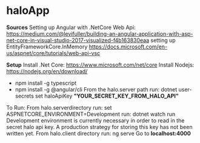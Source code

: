 # haloApp

**Sources**
Setting up Angular with .NetCore Web Api: https://medium.com/@levifuller/building-an-angular-application-with-asp-net-core-in-visual-studio-2017-visualized-f4b163830eaa
setting up EntityFrameworkCore.InMemory https://docs.microsoft.com/en-us/aspnet/core/tutorials/web-api-vsc

**Setup**
Install .Net Core: https://www.microsoft.com/net/core
Install Nodejs: https://nodejs.org/en/download/
   - npm install -g typescript
   - npm install -g @angular/cli
From the halo.server path run: dotnet user-secrets set haloApiKey **"YOUR_SECRET_KEY_FROM_HALO_API"**


To Run:
From halo.serverdirectory
    run: set ASPNETCORE_ENVIRONMENT=Development
    run: dotnet watch run
    Development environment is currently necessary in order to read in the secret halo api key. A production strategy for storing this key has not been written yet.
From halo.client directory run: ng serve
Go to **localhost:4000**


